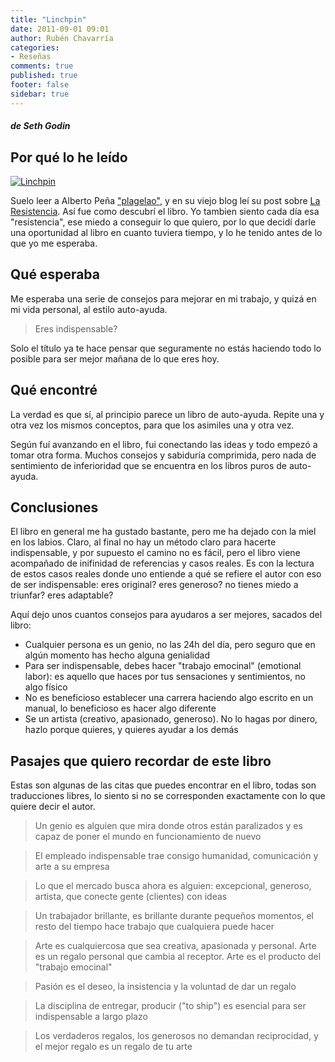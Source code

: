 ```yaml
---
title: "Linchpin"
date: 2011-09-01 09:01
author: Rubén Chavarría
categories: 
- Reseñas
comments: true
published: true
footer: false
sidebar: true
---
```


##### de Seth Godin

## Por qué lo he leído

[![Linchpin](https://images-na.ssl-images-amazon.com/images/I/51fGhgWMZKL._SX317_BO1,204,203,200_.jpg)][1]

Suelo leer a Alberto Peña ["plagelao"](http://blog.plagelao.com/), y en su viejo blog 
leí su post sobre 
[La Resistencia](http://plagelao.blogspot.com/2011/02/resistencia.html). Así fue como 
descubrí el libro. Yo tambien siento cada día esa "resistencia", ese miedo a conseguir 
lo que quiero, por lo que decidí darle una oportunidad al libro en cuanto tuviera tiempo, 
y lo he tenido antes de lo que yo me esperaba.

<!-- more -->

## Qué esperaba

Me esperaba una serie de consejos para mejorar en mi trabajo, y quizá en mi vida 
personal, al estilo auto-ayuda.

<blockquote>Eres indispensable?</blockquote>

Solo el título ya te hace pensar que seguramente no estás haciendo todo lo posible 
para ser mejor mañana de lo que eres hoy.

## Qué encontré

La verdad es que sí, al principio parece un libro de auto-ayuda. Repite una y otra 
vez los mismos conceptos, para que los asimiles una y otra vez.

Según fuí avanzando en el libro, fui conectando las ideas y todo empezó a tomar otra 
forma. Muchos consejos y sabiduría comprimida, pero nada de sentimiento de 
inferioridad que se encuentra en los libros puros de auto-ayuda.

## Conclusiones

El libro en general me ha gustado bastante, pero me ha dejado con la miel en los 
labios. Claro, al final no hay un método claro para hacerte indispensable, y por 
supuesto el camino no es fácil, pero el libro viene acompañado de inifinidad de 
referencias y casos reales. Es con la lectura de estos casos reales donde uno 
entiende a qué se refiere el autor con eso de ser indispensable: eres original? 
eres generoso? no tienes miedo a triunfar? eres adaptable?

Aquí dejo unos cuantos consejos para ayudaros a ser mejores, sacados del libro:

- Cualquier persona es un genio, no las 24h del día, pero seguro que en algún 
momento has hecho alguna genialidad
- Para ser indispensable, debes hacer "trabajo emocinal" (emotional labor): es 
aquello que haces por tus sensaciones y sentimientos, no algo físico
- No es beneficioso establecer una carrera haciendo algo escrito en un manual, 
lo beneficioso es hacer algo diferente
- Se un artista (creativo, apasionado, generoso). No lo hagas por dinero, hazlo 
porque quieres, y quieres ayudar a los demás

## Pasajes que quiero recordar de este libro

Estas son algunas de las citas que puedes encontrar en el libro, todas son 
traducciones libres, lo siento si no se corresponden exactamente con lo que 
quiere decir el autor.

> Un genio es alguien que mira donde otros están paralizados y es capaz de 
poner el mundo en funcionamiento de nuevo

<!-- more -->

> El empleado indispensable trae consigo humanidad, comunicación y arte a su 
empresa

<!-- more -->

> Lo que el mercado busca ahora es alguien: excepcional, generoso, artista, 
que conecte gente (clientes) con ideas

<!-- more -->

> Un trabajador brillante, es brillante durante pequeños momentos, el resto 
del tiempo hace trabajo que cualquiera puede hacer

<!-- more -->

> Arte es cualquiercosa que sea creativa, apasionada y personal. Arte es un 
regalo personal que cambia al receptor. Arte es el producto del "trabajo 
emocinal"

<!-- more -->

> Pasión es el deseo, la insistencia y la voluntad de dar un regalo

<!-- more -->

> La disciplina de entregar, producir ("to ship") es esencial para ser 
indispensable a largo plazo

<!-- more -->

> Los verdaderos regalos, los generosos no demandan reciprocidad, y el mejor 
regalo es un regalo de tu arte

[1]: https://amzn.to/2JUWqaC
